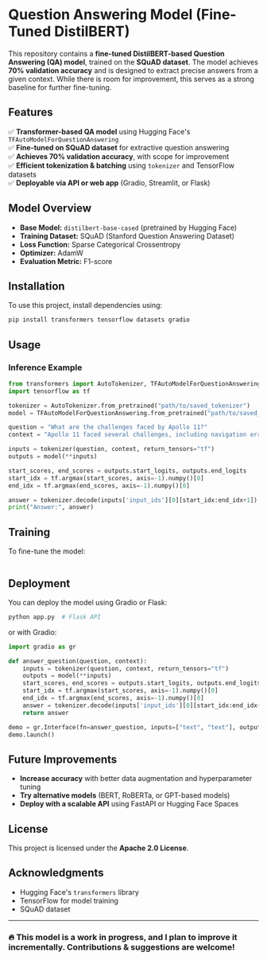 # Question Answering Model (Fine-Tuned DistilBERT)

This repository contains a **fine-tuned DistilBERT-based Question Answering (QA) model**, trained on the **SQuAD dataset**. The model achieves **70% validation accuracy** and is designed to extract precise answers from a given context. While there is room for improvement, this serves as a strong baseline for further fine-tuning.

## Features
✅ **Transformer-based QA model** using Hugging Face's `TFAutoModelForQuestionAnswering`  
✅ **Fine-tuned on SQuAD dataset** for extractive question answering  
✅ **Achieves 70% validation accuracy**, with scope for improvement  
✅ **Efficient tokenization & batching** using `tokenizer` and TensorFlow datasets  
✅ **Deployable via API or web app** (Gradio, Streamlit, or Flask)  

## Model Overview
- **Base Model:** `distilbert-base-cased` (pretrained by Hugging Face)
- **Training Dataset:** SQuAD (Stanford Question Answering Dataset)
- **Loss Function:** Sparse Categorical Crossentropy
- **Optimizer:** AdamW
- **Evaluation Metric:** F1-score

## Installation
To use this project, install dependencies using:

```bash
pip install transformers tensorflow datasets gradio
```

## Usage
### **Inference Example**
```python
from transformers import AutoTokenizer, TFAutoModelForQuestionAnswering
import tensorflow as tf

tokenizer = AutoTokenizer.from_pretrained("path/to/saved_tokenizer")
model = TFAutoModelForQuestionAnswering.from_pretrained("path/to/saved_model")

question = "What are the challenges faced by Apollo 11?"
context = "Apollo 11 faced several challenges, including navigation errors, an overloaded computer, and a nearly failed ascent due to a broken switch."

inputs = tokenizer(question, context, return_tensors="tf")
outputs = model(**inputs)

start_scores, end_scores = outputs.start_logits, outputs.end_logits
start_idx = tf.argmax(start_scores, axis=-1).numpy()[0]
end_idx = tf.argmax(end_scores, axis=-1).numpy()[0]

answer = tokenizer.decode(inputs['input_ids'][0][start_idx:end_idx+1])
print("Answer:", answer)
```

## Training
To fine-tune the model:
```Execute the code of qa_finetune.ipynb
```

## Deployment
You can deploy the model using Gradio or Flask:

```bash
python app.py  # Flask API
```

or with Gradio:
```python
import gradio as gr

def answer_question(question, context):
    inputs = tokenizer(question, context, return_tensors="tf")
    outputs = model(**inputs)
    start_scores, end_scores = outputs.start_logits, outputs.end_logits
    start_idx = tf.argmax(start_scores, axis=-1).numpy()[0]
    end_idx = tf.argmax(end_scores, axis=-1).numpy()[0]
    answer = tokenizer.decode(inputs['input_ids'][0][start_idx:end_idx+1])
    return answer

demo = gr.Interface(fn=answer_question, inputs=["text", "text"], outputs="text")
demo.launch()
```

## Future Improvements
- **Increase accuracy** with better data augmentation and hyperparameter tuning
- **Try alternative models** (BERT, RoBERTa, or GPT-based models)
- **Deploy with a scalable API** using FastAPI or Hugging Face Spaces

## License
This project is licensed under the **Apache 2.0 License**.

## Acknowledgments
- Hugging Face's `transformers` library
- TensorFlow for model training
- SQuAD dataset

---
### 🔥 This model is a **work in progress**, and I plan to improve it incrementally. Contributions & suggestions are welcome!

